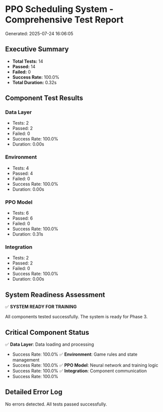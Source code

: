 # PPO Scheduling System - Comprehensive Test Report

Generated: 2025-07-24 16:06:05

## Executive Summary

- **Total Tests:** 14
- **Passed:** 14
- **Failed:** 0
- **Success Rate:** 100.0%
- **Total Duration:** 0.32s

## Component Test Results

### Data Layer
- Tests: 2
- Passed: 2
- Failed: 0
- Success Rate: 100.0%
- Duration: 0.00s

### Environment
- Tests: 4
- Passed: 4
- Failed: 0
- Success Rate: 100.0%
- Duration: 0.00s

### PPO Model
- Tests: 6
- Passed: 6
- Failed: 0
- Success Rate: 100.0%
- Duration: 0.31s

### Integration
- Tests: 2
- Passed: 2
- Failed: 0
- Success Rate: 100.0%
- Duration: 0.00s


## System Readiness Assessment

✅ **SYSTEM READY FOR TRAINING**

All components tested successfully. The system is ready for Phase 3.

## Critical Component Status

✅ **Data Layer**: Data loading and processing
   - Success Rate: 100.0%
✅ **Environment**: Game rules and state management
   - Success Rate: 100.0%
✅ **PPO Model**: Neural network and training logic
   - Success Rate: 100.0%
✅ **Integration**: Component communication
   - Success Rate: 100.0%

## Detailed Error Log

No errors detected. All tests passed successfully.